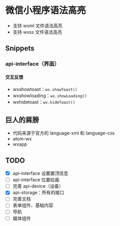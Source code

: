 # 微信小程序语法高亮

- 支持 wxml 文件语法高亮
- 支持 wxss 文件语法高亮

## Snippets

### api-interface（界面）

#### 交互反馈

- wxshowtoast：`wx.showToast()`
- wxshowloading：`wx.showLoading()`
- wxhidetoast：`wx.hideToast()`

## 巨人的肩膀

- 代码来源于官方的 language-xml 和 language-css
- atom-wx
- wxapp

## TODO

- [x] api-interface 设置置顶信息
- [ ] api-interface 位置绘画
- [ ] 完善 api-device（设备）
- [x] api-storage：所有的接口
- [ ] 完善文档
- [ ] 表单组件、基础内容
- [ ] 导航
- [ ] 媒体组件

